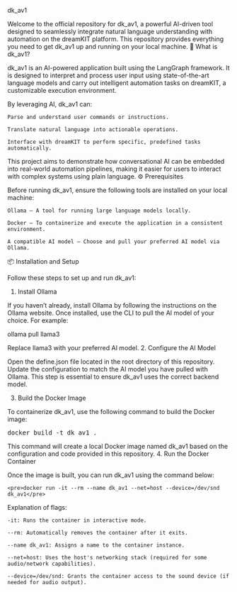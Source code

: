 dk_av1

Welcome to the official repository for dk_av1, a powerful AI-driven tool designed to seamlessly integrate natural language understanding with automation on the dreamKIT platform. This repository provides everything you need to get dk_av1 up and running on your local machine.
🧠 What is dk_av1?

dk_av1 is an AI-powered application built using the LangGraph framework. It is designed to interpret and process user input using state-of-the-art language models and carry out intelligent automation tasks on dreamKIT, a customizable execution environment.

By leveraging AI, dk_av1 can:

    Parse and understand user commands or instructions.

    Translate natural language into actionable operations.

    Interface with dreamKIT to perform specific, predefined tasks automatically.

This project aims to demonstrate how conversational AI can be embedded into real-world automation pipelines, making it easier for users to interact with complex systems using plain language.
⚙️ Prerequisites

Before running dk_av1, ensure the following tools are installed on your local machine:

    Ollama – A tool for running large language models locally.

    Docker – To containerize and execute the application in a consistent environment.

    A compatible AI model – Choose and pull your preferred AI model via Ollama.

📦 Installation and Setup

Follow these steps to set up and run dk_av1:
1. Install Ollama

If you haven’t already, install Ollama by following the instructions on the Ollama website. Once installed, use the CLI to pull the AI model of your choice. For example:

ollama pull llama3

Replace llama3 with your preferred AI model.
2. Configure the AI Model

Open the define.json file located in the root directory of this repository. Update the configuration to match the AI model you have pulled with Ollama. This step is essential to ensure dk_av1 uses the correct backend model.

3. Build the Docker Image

To containerize dk_av1, use the following command to build the Docker image:

<pre>docker build -t dk_av1 .</pre>

This command will create a local Docker image named dk_av1 based on the configuration and code provided in this repository.
4. Run the Docker Container

Once the image is built, you can run dk_av1 using the command below:

    <pre>docker run -it --rm --name dk_av1 --net=host --device=/dev/snd dk_av1</pre>

Explanation of flags:

    -it: Runs the container in interactive mode.

    --rm: Automatically removes the container after it exits.

    --name dk_av1: Assigns a name to the container instance.

    --net=host: Uses the host's networking stack (required for some audio/network capabilities).

    --device=/dev/snd: Grants the container access to the sound device (if needed for audio output).
